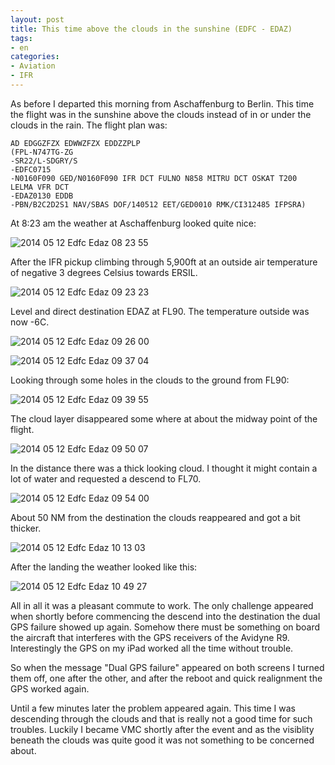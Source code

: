 ```yaml
---
layout: post
title: This time above the clouds in the sunshine (EDFC - EDAZ)
tags:
- en
categories:
- Aviation
- IFR
---
```

As before I departed this morning from Aschaffenburg to Berlin. This time the flight was in the sunshine above the clouds instead of in or under the clouds in the rain. The flight plan was:

	AD EDGGZFZX EDWWZFZX EDDZZPLP
	(FPL-N747TG-ZG
	-SR22/L-SDGRY/S
	-EDFC0715
	-N0160F090 GED/N0160F090 IFR DCT FULNO N858 MITRU DCT OSKAT T200
	LELMA VFR DCT
	-EDAZ0130 EDDB
	-PBN/B2C2D2S1 NAV/SBAS DOF/140512 EET/GED0010 RMK/CI312485 IFPSRA)

At 8:23 am the weather at Aschaffenburg looked quite nice:

![2014 05 12 Edfc Edaz 08 23 55](/img/posts/2014-05-12-edfc-edaz/2014-05-12-edfc-edaz-08-23-55.jpg)

After the IFR pickup climbing through 5,900ft at an outside air temperature of negative 3 degrees Celsius towards ERSIL.

![2014 05 12 Edfc Edaz 09 23 23](/img/posts/2014-05-12-edfc-edaz/2014-05-12-edfc-edaz-09-23-23.jpg)

Level and direct destination EDAZ at FL90. The temperature outside was now -6C.

![2014 05 12 Edfc Edaz 09 26 00](/img/posts/2014-05-12-edfc-edaz/2014-05-12-edfc-edaz-09-26-00.jpg)

![2014 05 12 Edfc Edaz 09 37 04](/img/posts/2014-05-12-edfc-edaz/2014-05-12-edfc-edaz-09-37-04.jpg)

Looking through some holes in the clouds to the ground from FL90:

![2014 05 12 Edfc Edaz 09 39 55](/img/posts/2014-05-12-edfc-edaz/2014-05-12-edfc-edaz-09-39-55.jpg)

The cloud layer disappeared some where at about the midway point of the flight.

![2014 05 12 Edfc Edaz 09 50 07](/img/posts/2014-05-12-edfc-edaz/2014-05-12-edfc-edaz-09-50-07.jpg)

In the distance there was a thick looking cloud. I thought it might contain a lot of water and requested a descend to FL70.

![2014 05 12 Edfc Edaz 09 54 00](/img/posts/2014-05-12-edfc-edaz/2014-05-12-edfc-edaz-09-54-00.jpg)

About 50 NM from the destination the clouds reappeared and got a bit thicker.

![2014 05 12 Edfc Edaz 10 13 03](/img/posts/2014-05-12-edfc-edaz/2014-05-12-edfc-edaz-10-13-03.jpg)

After the landing the weather looked like this:

![2014 05 12 Edfc Edaz 10 49 27](/img/posts/2014-05-12-edfc-edaz/2014-05-12-edfc-edaz-10-49-27.jpg)

All in all it was a pleasant commute to work. The only challenge appeared when shortly before commencing the descend into the destination the dual GPS failure showed up again. Somehow there must be something on board the aircraft that interferes with the GPS receivers of the Avidyne R9. Interestingly the GPS on my iPad worked all the time without trouble.

So when the message "Dual GPS failure" appeared on both screens I turned them off, one after the other, and after the reboot and quick realignment the GPS worked again.

Until a few minutes later the problem appeared again. This time I was descending through the clouds and that is really not a good time for such troubles. Luckily I became VMC shortly after the event and as the visiblity beneath the clouds was quite good it was not something to be concerned about.
